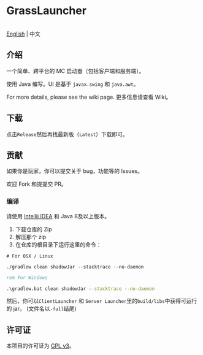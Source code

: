 # GrassLauncher
![]()

[English](./Readme.md) | 中文

## 介绍
一个简单、跨平台的 MC 启动器（包括客户端和服务端）。

使用 Java 编写。UI 是基于 `javax.swing` 和 `java.awt`。

For more details, please see the wiki page.
更多信息请查看 Wiki。

## 下载
点击`Release`然后再找最新版（`Latest`）下载即可。

## 贡献
如果你是玩家，你可以提交关于 bug，功能等的 Issues。

欢迎 Fork 和提提交 PR。

### 编译
请使用 [Intellij IDEA](https://www.jetbrains.com/idea) 和 Java 8及以上版本。

1. 下载仓库的 Zip 
2. 解压那个 zip
3. 在仓库的根目录下运行这里的命令：
```shell
# For OSX / Linux

./gradlew clean shadowJar --stacktrace --no-daemon
```

```bat
rem For Windows

.\gradlew.bat clean shadowJar --stacktrace --no-daemon
```

然后，你可以`ClientLauncher` 和 `Server Launcher`里的`build/libs`中获得可运行的 jar。 (文件名以`-full`结尾)

## 许可证
本项目的许可证为 [GPL v3](./LICENSE)。
